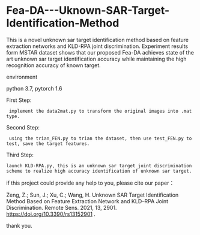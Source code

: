 # Fea-DA---Uknown-SAR-Target-Identification-Method
This is a novel unknown sar target identification method based on feature extraction networks and KLD-RPA joint discrimination. Experiment results form MSTAR dataset shows that our proposed Fea-DA achieves state of the art unknown sar target identification accuracy while maintaining the high recognition accuracy of known target.

environment

python 3.7, pytorch 1.6 

First Step:

     implement the data2mat.py to transform the original images into .mat type.

Second Step:

     using the trian_FEN.py to trian the dataset, then use test_FEN.py to test, save the target features.

Third Step:
    
    launch KLD-RPA.py, this is an unknown sar target joint discrimination scheme to realize high accuracy identification of unknown sar target.

if this project could provide any help to you, please cite our paper：

Zeng, Z.; Sun, J.; Xu, C.; Wang, H. Unknown SAR Target Identification Method Based on Feature Extraction Network and KLD–RPA Joint Discrimination. Remote Sens. 2021, 13, 2901. https://doi.org/10.3390/rs13152901     .

thank you.
